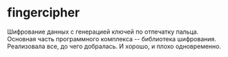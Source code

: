 # fingercipher
Шифрование данных с генерацией ключей по отпечатку пальца.
Основная часть программного комплекса -- библиотека шифрования. Реализовала все, до чего добралась. И хорошо, и плохо одновременно.
